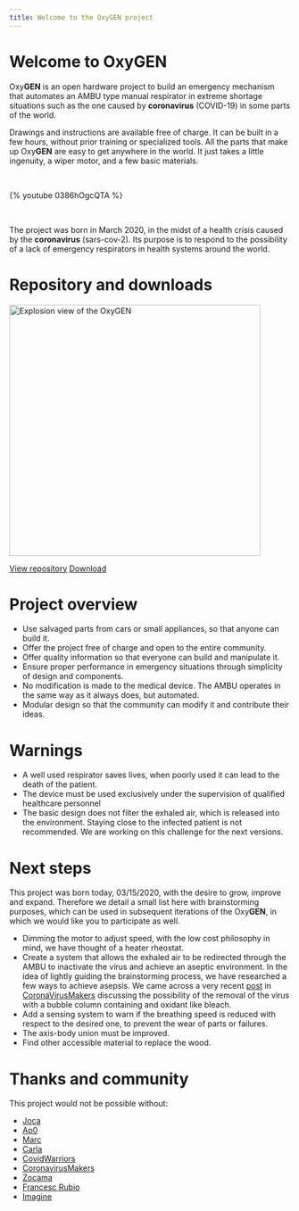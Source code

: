 ```yaml
---
title: Welcome to the OxyGEN project
---
```


# Welcome to OxyGEN
Oxy**GEN** is an open hardware project to build an emergency mechanism that automates an AMBU type manual respirator in extreme shortage situations such as the one caused by **coronavirus** (COVID-19) in some parts of the world.

Drawings and instructions are available free of charge. It can be built in a few hours, without prior training or specialized tools. All the parts that make up Oxy**GEN** are easy to get anywhere in the world. It just takes a little ingenuity, a wiper motor, and a few basic materials.

<br/> 

{% youtube 0386hOgcQTA %}

<br/> 

The project was born in March 2020, in the midst of a health crisis caused by the **coronavirus** (sars-cov-2). Its purpose is to respond to the possibility of a lack of emergency respirators in health systems around the world.

# Repository and downloads
<img src="/images/oxygen-explo-view.png" width="450" alt="Explosion view of the OxyGEN">

[View repository](https://github.com/ProtofyTeam/OxyGEN)
[Download](https://github.com/ProtofyTeam/OxyGEN/archive/master.zip)

# Project overview
* Use salvaged parts from cars or small appliances, so that anyone can build it.
* Offer the project free of charge and open to the entire community.
* Offer quality information so that everyone can build and manipulate it.
* Ensure proper performance in emergency situations through simplicity of design and components.
* No modification is made to the medical device. The AMBU operates in the same way as it always does, but automated.
* Modular design so that the community can modify it and contribute their ideas.

# Warnings
* A well used respirator saves lives, when poorly used it can lead to the death of the patient.
* The device must be used exclusively under the supervision of qualified healthcare personnel
* The basic design does not filter the exhaled air, which is released into the environment. Staying close to the infected patient is not recommended. We are working on this challenge for the next versions.

# Next steps
This project was born today, 03/15/2020, with the desire to grow, improve and expand. Therefore we detail a small list here with brainstorming purposes, which can be used in subsequent iterations of the Oxy**GEN**, in which we would like you to participate as well.
* Dimming the motor to adjust speed, with the low cost philosophy in mind, we have thought of a heater rheostat.
* Create a system that allows the exhaled air to be redirected through the AMBU to inactivate the virus and achieve an aseptic environment.
In the idea of lightly guiding the brainstorming process, we have researched a few ways to achieve asepsis. We came across a very recent [post](https://foro.coronavirusmakers.org/index.php?p=/discussion/24/alternativas-para-filtro-antiviral-a-la-salida-del-ambu#latest)  in [CoronaVirusMakers](https://foro.coronavirusmakers.org/) discussing the possibility of the removal of the virus with a bubble column containing and oxidant like bleach.
* Add a sensing system to warn if the breathing speed is reduced with respect to the desired one, to prevent the wear of parts or failures.
* The axis-body union must be improved.
* Find other accessible material to replace the wood.

# Thanks and community
This project would not be possible without:
* [Joca](https://www.linkedin.com/in/jcarlosn/)
* [Ap0](https://linkedin.com/in/noemi-blázquez-b0034732)
* [Marc](https://www.linkedin.com/in/marc-watine/)
* [Carla](https://www.linkedin.com/in/carla-w-535719130/)
* [CovidWarriors](https://www.covidwarriors.io/)
* [CoronavirusMakers](https://foro.coronavirusmakers.org/)
* [Zocama](https://www.zocama.com)
* [Francesc Rubio](https://instagram.com/nordtaller)
* [Imagine](https://imagine.cc/)